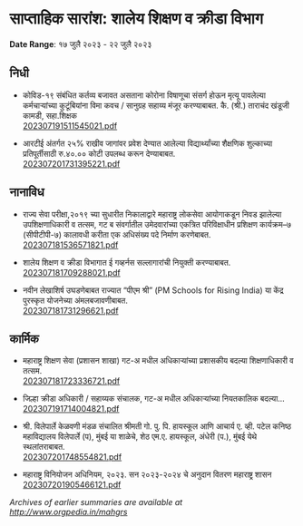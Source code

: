 # साप्ताहिक सारांश: शालेय शिक्षण व क्रीडा विभाग

**Date Range**: १७ जुलै २०२३ - २२ जुलै २०२३


## निधी
- कोविड-१९ संबंधित कर्तव्य बजावत असताना कोरोना विषाणूचा संसर्ग होऊन मृत्यू पावलेल्या कर्मचाऱ्यांच्या कुटूंबियांना विमा कवच / सानुग्रह सहाय्य मंजूर करण्याबाबत. कै. (श्री.) ताराचंद खंडूजी कामडी, सहा.शिक्षक\
  [202307191511545021.pdf](https://gr.maharashtra.gov.in/Site/Upload/Government%20Resolutions/English/202307191511545021.pdf)

- आरटीई अंतर्गत २५% राखीव जागांवर प्रवेश देण्यात आलेल्या विद्यार्थ्यांच्या शैक्षणिक शुल्काच्या प्रतिपूर्तीसाठी रु.४०.०० कोटी उपलब्ध करून देण्याबाबत.\
  [202307201731395221.pdf](https://gr.maharashtra.gov.in/Site/Upload/Government%20Resolutions/English/202307201731395221.pdf)

## नानाविध
- राज्य सेवा परीक्षा,२०१९ च्या सुधारीत निकालाद्वारे महाराष्ट्र लोकसेवा आयोगाकडून निवड झालेल्या उपशिक्षणाधिकारी व तत्सम, गट ब संवर्गातील उमेदवारांच्या एकत्रित परिविक्षाधीन प्रशिक्षण कार्यक्रम–७ (सीपीटीपी-७) कालावधी करीता एक अधिसंख्य पदे निर्माण करणेबाबत.\
  [202307181536571821.pdf](https://gr.maharashtra.gov.in/Site/Upload/Government%20Resolutions/English/202307181536571821.pdf)

- शालेय शिक्षण व क्रीडा विभागात ई गव्हर्नस सल्लागारांची नियुक्ती करण्याबाबत.\
  [202307181709288021.pdf](https://gr.maharashtra.gov.in/Site/Upload/Government%20Resolutions/English/202307181709288021.pdf)

- नवीन लेखाशिर्ष उघडणेबाबत राज्यात “पीएम श्री” (PM Schools for Rising India) या केंद्र पुरस्कृत योजनेच्या अंमलबजावणीबाबत.\
  [202307181731296621.pdf](https://gr.maharashtra.gov.in/Site/Upload/Government%20Resolutions/English/202307181731296621.pdf)

## कार्मिक
- महाराष्ट्र शिक्षण सेवा (प्रशासन शाखा) गट-अ मधील अधिकाऱ्यांच्या प्रशासकीय बदल्या शिक्षणाधिकारी व तत्सम.\
  [202307181723336721.pdf](https://gr.maharashtra.gov.in/Site/Upload/Government%20Resolutions/English/202307181723336721.pdf)

- जिल्हा क्रीडा अधिकारी / सहाय्यक संचालक, गट-अ मधील अधिकाऱ्यांच्या नियतकालिक बदल्या...\
  [202307191714004821.pdf](https://gr.maharashtra.gov.in/Site/Upload/Government%20Resolutions/English/202307191714004821.pdf)

- श्री. विलेपार्ले केळवणी मंडळ संचालित श्रीमती गो. पु. पि. हायस्कूल आणि आचार्य ए. व्ही. पटेल कनिष्ठ महाविद्यालय विलेपार्ले (प), मुंबई या शाळेचे, शेठ एम.ए. हायस्कूल, अंधेरी (प.), मुंबई येथे स्थलांतराबाबत.\
  [202307201748554821.pdf](https://gr.maharashtra.gov.in/Site/Upload/Government%20Resolutions/English/202307201748554821.pdf)

- महाराष्ट्र विनियोजन अधिनियम, २०२३. सन २०२३-२०२४ चे अनुदान वितरण महाराष्ट्र शासन\
  [202307201905466121.pdf](https://gr.maharashtra.gov.in/Site/Upload/Government%20Resolutions/English/202307201905466121.pdf)


*Archives of earlier summaries are available at http://www.orgpedia.in/mahgrs*